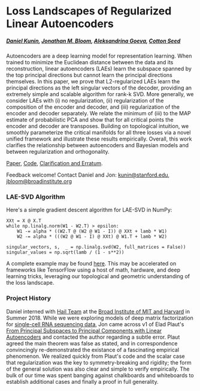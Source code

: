 # Loss Landscapes of Regularized Linear Autoencoders
##### [Daniel Kunin](http://daniel-kunin.com/), [Jonathan M. Bloom](https://www.broadinstitute.org/bios/jonathan-bloom), [Aleksandrina Goeva](https://macoskolab.com/about-us/), [Cotton Seed](https://www.broadinstitute.org/bios/cotton-seed)

Autoencoders are a deep learning model for representation learning. When trained to minimize the Euclidean distance between the data and its reconstruction, linear autoencoders (LAEs) learn the subspace spanned by the top principal directions but cannot learn the principal directions themselves. In this paper, we prove that L2-regularized LAEs learn the principal directions as the left singular vectors of the decoder, providing an extremely simple and scalable algorithm for rank-k SVD. More generally, we consider LAEs with (i) no regularization, (ii) regularization of the composition of the encoder and decoder, and (iii) regularization of the encoder and decoder separately. We relate the minimum of (iii) to the MAP estimate of probabilistic PCA and show that for all critical points the encoder and decoder are transposes. Building on topological intuition, we smoothly parameterize the critical manifolds for all three losses via a novel unified framework and illustrate these results empirically. Overall, this work clarifies the relationship between autoencoders and Bayesian models and between regularization and orthogonality. 

[Paper](https://arxiv.org/pdf/1901.08168.pdf), [Code](https://github.com/danielkunin/Regularized-Linear-Autoencoders/blob/master/Loss%20Landscapes%20of%20Regularized%20Linear%20Autoencoders%20Code.ipynb), [Clarification and Erratum](https://github.com/danielkunin/Regularized-Linear-Autoencoders/blob/master/erratum.md).

Feedback welcome! Contact Daniel and Jon: kunin@stanford.edu, jbloom@broadinstitute.org

### LAE-SVD Algorithm

Here's a simple gradient descent algorithm for LAE-SVD in NumPy:

```
XXt = X @ X.T
while np.linalg.norm(W1 - W2.T) > epsilon:
    W1 -= alpha * ((W2.T @ (W2 @ W1 - I)) @ XXt + lamb * W1)
    W2 -= alpha * (((W2 @ W1 - I) @ XXt) @ W1.T + lamb * W2)

singular_vectors, s,  _ = np.linalg.svd(W2, full_matrices = False))
singular_values = np.sqrt(lamb / (1 - s**2))
```

A complete example may be found [here](https://github.com/danielkunin/Regularized-Linear-Autoencoders/blob/master/LAE-SVD.py). This may be accelerated on frameworks like TensorFlow using a host of math, hardware, and deep learning tricks, leveraging our topological and geometric understanding of the loss landscape.

### Project History

Daniel interned with [Hail Team](https://hail.is/about.html) at the [Broad Institute of MIT and Harvard](https://broadinstitute.org) in Summer 2018. While we were exploring models of deep matrix factorization for [single-cell RNA sequencing data](https://www.wired.com/story/the-human-cell-atlas-is-biologists-latest-grand-project/), Jon came across v1 of Elad Plaut's [
From Principal Subspaces to Principal Components with Linear Autoencoders](https://arxiv.org/abs/1804.10253) and contacted the author regarding a subtle error. Plaut agreed the main theorem was false as stated, and in correspondence convincingly re-demonstrated the existance of a fascinating empirical phenomenon. We realized quickly from Plaut's code and the scalar case that regularization was the key to symmetry-breaking and rigidity; the form of the general solution was also clear and simple to verify empirically. The bulk of our time was spent banging against chalkboards and whiteboards to establish additional cases and finally a proof in full generality.
